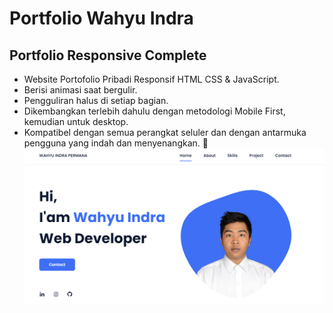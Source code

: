 # Portfolio Wahyu Indra
## Portfolio Responsive Complete

- Website Portofolio Pribadi Responsif HTML CSS & JavaScript.
- Berisi animasi saat bergulir.
- Pengguliran halus di setiap bagian.
- Dikembangkan terlebih dahulu dengan metodologi Mobile First, kemudian untuk desktop.
- Kompatibel dengan semua perangkat seluler dan dengan antarmuka pengguna yang indah dan menyenangkan.
💙
  ![alt text](https://github.com/wahyuindra11/wahyuindra11.github.io/blob/master/assets/img/preview.png)

